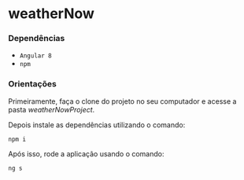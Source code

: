 # weatherNow

### Dependências
 - ```Angular 8```
 - ```npm```

### Orientações

Primeiramente, faça o clone do projeto no seu computador e acesse a pasta *weatherNowProject*.

Depois instale as dependências utilizando o comando:<br>
``` shell 
npm i 
```
Após isso, rode a aplicação usando o comando:<br>
``` shell  
ng s
```


